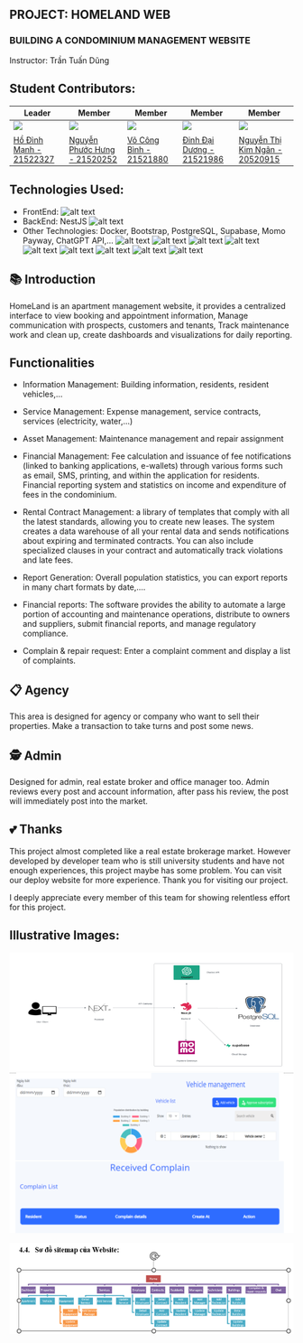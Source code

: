 ## PROJECT: HOMELAND WEB

### BUILDING A CONDOMINIUM MANAGEMENT WEBSITE
Instructor: Trần Tuấn Dũng
## Student Contributors:
| Leader  | Member | Member | Member | Member |
| ------------- | ------------- | --------------------------|------------------------|------------------------|
| [![](https://avatars.githubusercontent.com/u/116157535?size=160)](https://github.com/ManhHoDinh) | [![](https://avatars.githubusercontent.com/u/101078033?size=160)](https://github.com/phuochungus) | [![](https://avatars.githubusercontent.com/u/30335268?size=160)](https://github.com/vocongbinh) | [![](https://avatars.githubusercontent.com/u/116333012?size=160)](https://github.com/Daiduong1593572468) | [![](https://avatars.githubusercontent.com/u/125556785?size=160)](https://github.com/Ngan1808) |
| [Hồ Đình Mạnh - 21522327](https://github.com/ManhHoDinh) | [Nguyễn Phước Hưng - 21520252](https://github.com/phuochungus) | [Võ Công Bình - 21521880](https://github.com/vocongbinh) | [Đinh Đại Dương - 21521986](https://github.com/Daiduong1593572468) | [Nguyễn Thị Kim Ngân - 20520915](https://github.com/Ngan1808) |


## Technologies Used:
* FrontEnd: 
![alt text](https://img.shields.io/badge/next%20js-000000?style=for-the-badge&logo=nextdotjs&logoColor=white)
* BackEnd: NestJS
![alt text](https://img.shields.io/badge/next%20js-000000?style=for-the-badge&logo=nextdotjs&logoColor=white)
* Other Technologies: Docker, Bootstrap, PostgreSQL, Supabase, Momo Payway, ChatGPT API,...
![alt text](https://img.shields.io/badge/Visual_Studio_Code-0078D4?style=for-the-badge&logo=visual%20studio%20code&logoColor=white)
![alt text](https://img.shields.io/badge/TypeScript-007ACC?style=for-the-badge&logo=typescript&logoColor=white)
![alt text](https://img.shields.io/badge/Supabase-B73BFE?style=for-the-badge&logo=Supabase&logoColor=FFD62E)
![alt text](https://img.shields.io/badge/docker-%230db7ed.svg?style=for-the-badge&logo=docker&logoColor=white)
![alt text](https://img.shields.io/badge/ChatGPT-005C84?style=for-the-badge&logo=ChatGPT&logoColor=white)
![alt text](https://img.shields.io/badge/PostgreSQL-F24E1E?style=for-the-badge&logo=PostgreSQL&logoColor=white)
![alt text](https://img.shields.io/badge/Bootstrap-%230db7ed.svg?style=for-the-badge&logo=Bootstrap&logoColor=white)
![alt text](https://img.shields.io/badge/MoMo-FF9900?style=for-the-badge&logo=MOMO&logoColor=white)
![alt text](https://img.shields.io/badge/Vercel-000000?style=for-the-badge&logo=vercel&logoColor=white)
## 📚 Introduction
HomeLand is an apartment management website, it provides a centralized interface to view booking and appointment information, Manage communication with prospects, customers and tenants, Track maintenance work and clean up, create dashboards and visualizations for daily reporting.

## Functionalities
* Information Management: Building information, residents, resident vehicles,...
* Service Management: Expense management, service contracts, services (electricity, water,...)
* Asset Management: Maintenance management and repair assignment
* Financial Management: Fee calculation and issuance of fee notifications (linked to banking applications, e-wallets) through various forms such as email, SMS, printing, and within the application for residents. Financial reporting system and statistics on income and expenditure of fees in the condominium.

* Rental Contract Management: a library of templates that comply with all the latest standards, allowing you to create new leases. The system creates a data warehouse of all your rental data and sends notifications about expiring and terminated contracts. You can also include specialized clauses in your contract and automatically track violations and late fees.

* Report Generation: Overall population statistics, you can export reports in many chart formats by date,....

* Financial reports: The software provides the ability to automate a large portion of accounting and maintenance operations, distribute to owners and suppliers, submit financial reports, and manage regulatory compliance.

* Complain & repair request: Enter a complaint comment and display a list of complaints.

## 📋 Agency 
This area is designed for agency or company who want to sell their properties. Make a transaction to take turns and post some news.


## 🕵️ Admin
Designed for admin, real estate broker and office manager too. Admin reviews every post and account information, after pass his review, the post will immediately post into the market.


## 💕 Thanks
This project almost completed like a real estate brokerage market. However developed by developer team who is still university students and have not enough experiences, this project maybe has some problem. You can visit our deploy website for more experience. Thank you for visiting our project.

I deeply appreciate every member of this team for showing relentless effort for this project.

## Illustrative Images:
![alt text](image-1.png)
![alt text](anh1.png)

![git git](image.png)

